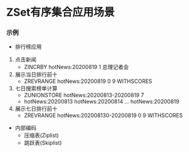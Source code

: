 # ZSet有序集合应用场景
### 示例

- 排行榜应用
1. 点击新闻
    - ZINCRBY hotNews:20200819 1 总理记者会
2. 展示当日排行前十
    - ZREVRANGE hotNews:20200819 0 9 WITHSCORES
3. 七日搜索榜单计算
    - ZUNIONSTORE hotNews:20200813-20200819 7
   - hotNews:20200813 hotNews:20200814 ... hotNews:20200819
4. 展示七日排行前十
    - ZREVRANGE hotNews:202008130-20200819 0 9 WITHSCORES

- 内部编码
   - 压缩表(Ziplist)
   - 跳跃表(Skiplist) 
